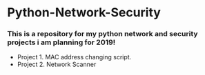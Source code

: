 # Python-Network-Security
### This is  a repository for my python network and security projects i am planning for 2019!

* Project 1. MAC address changing script.
* Project 2. Network Scanner
